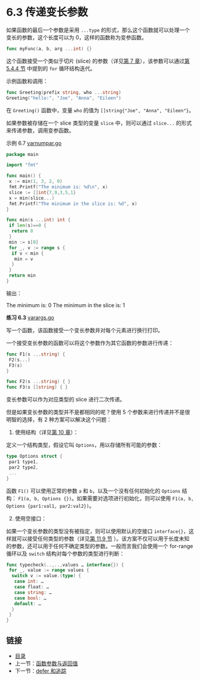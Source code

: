 # 6.3 传递变长参数

如果函数的最后一个参数是采用 `...type` 的形式，那么这个函数就可以处理一个变长的参数，这个长度可以为 0，这样的函数称为变参函数。

```go
func myFunc(a, b, arg ...int) {}
```

这个函数接受一个类似于切片 (slice) 的参数（详见[第 7 章](07.0.md)），该参数可以通过[第 5.4.4 节](05.4.md) 中提到的 `for` 循环结构迭代。

示例函数和调用：

```go
func Greeting(prefix string, who ...string)
Greeting("hello:", "Joe", "Anna", "Eileen")
```

在 `Greeting()` 函数中，变量 `who` 的值为 `[]string{"Joe", "Anna", "Eileen"}`。

如果参数被存储在一个 slice 类型的变量 `slice` 中，则可以通过 `slice...` 的形式来传递参数，调用变参函数。

示例 6.7 [varnumpar.go](examples/chapter_6/varnumpar.go)

```go
package main

import "fmt"

func main() {
 x := min(1, 3, 2, 0)
 fmt.Printf("The minimum is: %d\n", x)
 slice := []int{7,9,3,5,1}
 x = min(slice...)
 fmt.Printf("The minimum in the slice is: %d", x)
}

func min(s ...int) int {
 if len(s)==0 {
  return 0
 }
 min := s[0]
 for _, v := range s {
  if v < min {
   min = v
  }
 }
 return min
}
```

输出：

 The minimum is: 0
 The minimum in the slice is: 1

**练习 6.3** [varargs.go](exercises/chapter_6/varargs.go)

写一个函数，该函数接受一个变长参数并对每个元素进行换行打印。

一个接受变长参数的函数可以将这个参数作为其它函数的参数进行传递：

```go
func F1(s ...string) {
 F2(s...)
 F3(s)
}

func F2(s ...string) { }
func F3(s []string) { }
```

变长参数可以作为对应类型的 slice 进行二次传递。

但是如果变长参数的类型并不是都相同的呢？使用 5 个参数来进行传递并不是很明智的选择，有 2 种方案可以解决这个问题：

1. 使用结构（详见[第 10 章](10.0.md)）：

 定义一个结构类型，假设它叫 `Options`，用以存储所有可能的参数：

 ```go
 type Options struct {
  par1 type1,
  par2 type2,
  ...
 }
 ```

 函数 `F1()` 可以使用正常的参数 `a` 和 `b`，以及一个没有任何初始化的 `Options` 结构： `F1(a, b, Options {})`。如果需要对选项进行初始化，则可以使用 `F1(a, b, Options {par1:val1, par2:val2})`。

2. 使用空接口：

 如果一个变长参数的类型没有被指定，则可以使用默认的空接口 `interface{}`，这样就可以接受任何类型的参数（详见[第 11.9 节](11.9.md) ）。该方案不仅可以用于长度未知的参数，还可以用于任何不确定类型的参数。一般而言我们会使用一个 for-range 循环以及 `switch` 结构对每个参数的类型进行判断：

 ```go
 func typecheck(..,..,values … interface{}) {
  for _, value := range values {
   switch v := value.(type) {
    case int: …
    case float: …
    case string: …
    case bool: …
    default: …
   }
  }
 }
 ```

## 链接

- [目录](getting-started.md)
- 上一节：[函数参数与返回值](06.2.md)
- 下一节：[defer 和追踪](06.4.md)
